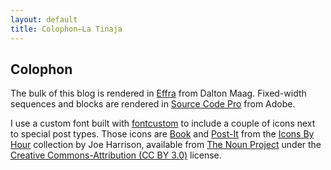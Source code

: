 ```yaml
---
layout: default
title: Colophon—La Tinaja
---
```


## Colophon

The bulk of this blog is rendered in [Effra](https://www.daltonmaag.com/library/effra) from Dalton Maag. Fixed-width sequences and blocks are rendered in [Source Code Pro](https://github.com/adobe/Source-Code-Pro) from Adobe.

I use a custom font built with [fontcustom](https://github.com/FontCustom/fontcustom) to include a couple of icons next to special post types. Those icons are [Book](http://thenounproject.com/term/book/16194/) and [Post-It](http://thenounproject.com/term/post-it/16161/) from the [Icons By Hour](http://thenounproject.com/joe_harrison/collection/icons-by-hour/) collection by Joe Harrison, available from [The Noun Project](http://thenounproject.com) under the [Creative Commons-Attribution (CC BY 3.0)](http://creativecommons.org/licenses/by/3.0/) license.